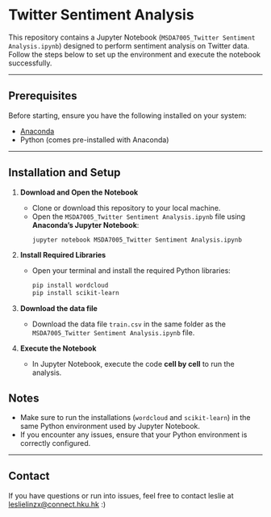 

# Twitter Sentiment Analysis

This repository contains a Jupyter Notebook (`MSDA7005_Twitter Sentiment Analysis.ipynb`) designed to perform sentiment analysis on Twitter data. Follow the steps below to set up the environment and execute the notebook successfully.

---

## **Prerequisites**
Before starting, ensure you have the following installed on your system:
- [Anaconda](https://www.anaconda.com/)
- Python (comes pre-installed with Anaconda)

---

## **Installation and Setup**

1. **Download and Open the Notebook**
   - Clone or download this repository to your local machine.
   - Open the `MSDA7005_Twitter Sentiment Analysis.ipynb` file using **Anaconda’s Jupyter Notebook**:
     ```bash
     jupyter notebook MSDA7005_Twitter Sentiment Analysis.ipynb
     ```

2. **Install Required Libraries**
   - Open your terminal and install the required Python libraries:
     ```bash
     pip install wordcloud
     pip install scikit-learn
     ```
3. **Download the data file**
   - Download the data file `train.csv` in the same folder as the `MSDA7005_Twitter Sentiment Analysis.ipynb` file.
  
4. **Execute the Notebook**
   - In Jupyter Notebook, execute the code **cell by cell** to run the analysis.


## **Notes**
- Make sure to run the installations (`wordcloud` and `scikit-learn`) in the same Python environment used by Jupyter Notebook.
- If you encounter any issues, ensure that your Python environment is correctly configured.

---

## **Contact**
If you have questions or run into issues, feel free to contact leslie at leslielinzx@connect.hku.hk :)


